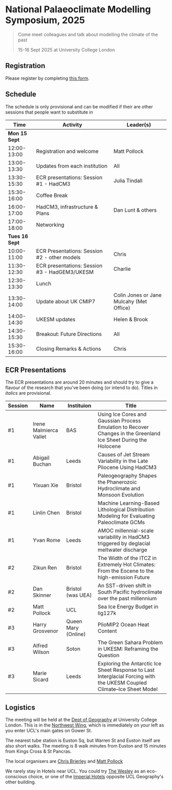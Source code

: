 # National Palaeoclimate Modelling Symposium, 2025

> Come meet colleagues and talk about modelling the climate of the past
>
> 15-16 Sept 2025 at University College London
## Registration
Please register by completing [this form](https://forms.office.com/e/gyuiY6uBk2).

## Schedule
The schedule is only provisional and can be modified if their are other sessions that people want to substitute in

| Time         | Activity                        | Leader(s)                |
|--------------|---------------------------------|--------------------------|
| **Mon 15 Sept**    |                                 |                          |
| 12:00-13:00  | Registration and welcome        | Matt Pollock             |
| 13:00-13:30  | Updates from each institution | All |
| 13:30-15:30  | ECR presentations: Session #1 - HadCM3       | Julia Tindall             |
| 15:30-16:00  | Coffee Break                    |                          |
| 16:00-17:00  | HadCM3, infrastructure & Plans   | Dan Lunt & others                    |
| 17:00-18:00  | Networking               |                          |
| **Tues 16 Sept**    |                                 |                          |
| 10:00-11:00  | ECR Presentations: Session #2 - other models    | Chris |
| 11:30-12:30  | ECR presentations: Session #3 - HadGEM3/UKESM    | Charlie             |
| 12:30-13:30  | Lunch                           |                          |
| 13:30-14:00  | Update about UK CMIP7            | Colin Jones or Jane Mulcahy (Met Office)  |
| 14:00-14:30  | UKESM updates    | Helen & Brook |
| 14:30-15:30  | Breakout: Future Directions     | All  |
| 15:30-16:00  | Closing Remarks & Actions       | Chris  |

## ECR Presentations
The ECR presentations are around 20 minutes and should try to give a flavour of the research that you've been doing (or intend to do). Titles in _italics_ are provisional.

| Session | Name        | Instituion                        | Title |
|--------------|---------------------------------|--------------------------|----|
| #1 | Irene Malmierca Vallet | BAS | Using Ice Cores and Gaussian Process Emulation to Recover Changes in the Greenland Ice Sheet During the Holocene | 
| #1 | Abigail Buchan | Leeds | Causes of Jet Stream Variability in the Late Pliocene Using HadCM3 |
| #1 | Yixuan Xie | Bristol | Paleogeography Shapes the Phanerozoic Hydroclimate and Monsoon Evolution |
| #1 | Linlin Chen  | Bristol | Machine Learning-Based Lithological Distribution Modeling for Evaluating Paleoclimate GCMs |
| #1 | Yvan Rome | Leeds | AMOC millennial-scale variability in HadCM3 triggered by deglacial meltwater discharge |
| #2 | Zikun Ren | Bristol | The Width of the ITCZ in Extremely Hot Climates: From the Eocene to the high-emission Future | 
| #2 | Dan Skinner | Bristol (was UEA) | An SST-driven shift in South Pacific hydroclimate over the past millennium |
| #2 | Matt Pollock | UCL | Sea Ice Energy Budget in lig127k |
| #3 | Harry Grosvenor | Queen Mary (Online) | PlioMIP2 Ocean Heat Content   |
| #3 | Alfred Wilson | Soton | The Green Sahara Problem in UKESM: Reframing the Question |
| #3 | Marie Sicard | Leeds | Exploring the Antarctic Ice Sheet Response to Last Interglacial Forcing with the UKESM Coupled Climate–Ice Sheet Model | 

## Logistics

The meeting will be held at the [Dept of Geography](https://www.ucl.ac.uk/geography) at University College London. This is in the [Northwest Wing](https://maps.ucl.ac.uk/north-west-wing-building), which is immediately on your left as you enter UCL's main gates on Gower St. 

The nearest tube station is Euston Sq, but Warren St and Euston itself are also short walks. The meeting is 8 walk minutes from Euston and 15 minutes from Kings Cross & St Pancras. 

The local organisers are [Chris Brierley](mailto:c.brierley@ucl.ac.uk) and [Matt Pollock](mailto:matthew.pollock.23@ucl.ac.uk)

We rarely stay in Hotels near UCL. You could try [The Wesley](https://www.thewesley.co.uk/) as an eco-conscious choice, or one of the [Imperial Hotels](https://www.imperialhotels.co.uk/) opposite UCL Geography's other building. 


